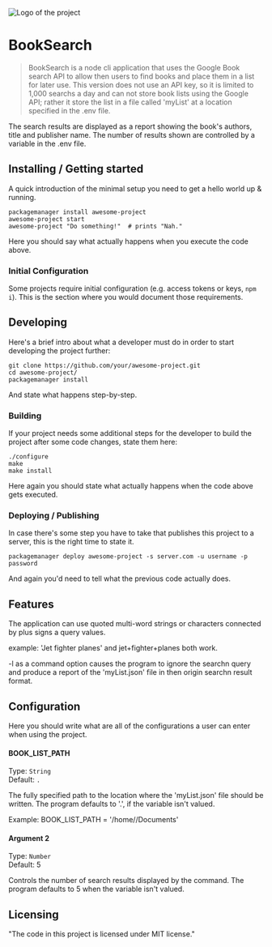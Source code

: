 ![Logo of the project](https://raw.githubusercontent.com/jehna/readme-best-practices/master/sample-logo.png)

# BookSearch
> BookSearch is a node cli application that uses the Google Book search API to allow then users to find books and place them in a list for later use. This version does not use an API key, so it is limited to 1,000 searchs a day and can not store book lists using the Google API; rather it store the list in a file called 'myList' at a location specified in the .env file.

The search results are displayed as a report showing the book's authors, title and publisher name. The number of results shown are controlled by a variable in the .env file.

## Installing / Getting started

A quick introduction of the minimal setup you need to get a hello world up &
running.

```shell
packagemanager install awesome-project
awesome-project start
awesome-project "Do something!"  # prints "Nah."
```

Here you should say what actually happens when you execute the code above.

### Initial Configuration

Some projects require initial configuration (e.g. access tokens or keys, `npm i`).
This is the section where you would document those requirements.

## Developing

Here's a brief intro about what a developer must do in order to start developing
the project further:

```shell
git clone https://github.com/your/awesome-project.git
cd awesome-project/
packagemanager install
```

And state what happens step-by-step.

### Building

If your project needs some additional steps for the developer to build the
project after some code changes, state them here:

```shell
./configure
make
make install
```

Here again you should state what actually happens when the code above gets
executed.

### Deploying / Publishing

In case there's some step you have to take that publishes this project to a
server, this is the right time to state it.

```shell
packagemanager deploy awesome-project -s server.com -u username -p password
```

And again you'd need to tell what the previous code actually does.

## Features

The application can use quoted multi-word strings or characters connected by plus signs a query values.

example: 'Jet fighter planes' and jet+fighter+planes both work.

-l as a command option causes the program to ignore the searchn query and produce a report of the 'myList.json' file in then origin searchn result format.

## Configuration

Here you should write what are all of the configurations a user can enter when
using the project.

#### BOOK_LIST_PATH
Type: `String`  
Default: `.`

The fully specified path to the location where the 'myList.json' file should be written. The program defaults to '.', if the variable isn't valued. 

Example:
BOOK_LIST_PATH = '/home/<user name>/Documents'

#### Argument 2
Type: `Number`  
Default: 5

Controls the number of search results displayed by the command. The program defaults to 5 when the variable isn't valued. 

## Licensing

"The code in this project is licensed under MIT license."
